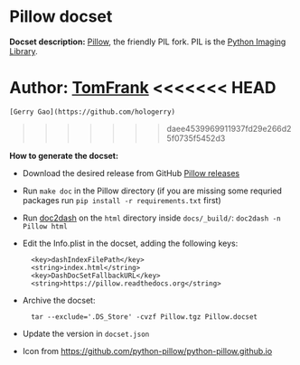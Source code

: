 Pillow docset
=============

__Docset description:__
	[Pillow](http://python-pillow.github.io), the friendly PIL fork. PIL
	is the [Python Imaging
	Library](https://en.wikipedia.org/wiki/Python_Imaging_Library).

__Author:__
    [TomFrank](https://github.com/TomFrank)
<<<<<<< HEAD
=======
    [Gerry Gao](https://github.com/hologerry)
>>>>>>> daee4539969911937fd29e266d25f0735f5452d3

__How to generate the docset:__

- Download the desired release from GitHub
  [Pillow releases](https://github.com/python-pillow/Pillow/releases)
- Run `make doc` in the Pillow directory (if you are missing some
  requried packages run `pip install -r requirements.txt` first)
- Run [doc2dash](https://pypi.python.org/pypi/doc2dash/) on the
  `html` directory inside `docs/_build/`: `doc2dash -n Pillow html`
- Edit the Info.plist in the docset, adding the following keys:

        <key>dashIndexFilePath</key>
        <string>index.html</string>
        <key>DashDocSetFallbackURL</key>
        <string>https://pillow.readthedocs.org</string>

- Archive the docset:

        tar --exclude='.DS_Store' -cvzf Pillow.tgz Pillow.docset

- Update the version in `docset.json`
- Icon from https://github.com/python-pillow/python-pillow.github.io
